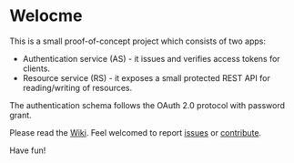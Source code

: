 # Welocme

This is a small proof-of-concept project which consists of two apps:

- Authentication service (AS) - it issues and verifies access tokens for clients.
- Resource service (RS) - it exposes a small protected REST API for reading/writing of resources.

The authentication schema follows the OAuth 2.0 protocol with password grant.

Please read the [Wiki](https://github.com/luchob/oauth2-passwordgrant-example/wiki).
Feel welcomed to report [issues](https://github.com/luchob/oauth2-passwordgrant-example/issues) or [contribute](https://github.com/luchob/oauth2-passwordgrant-example/pulls).

Have fun!
